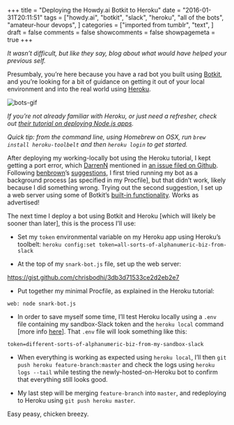 +++
title = "Deploying the Howdy.ai Botkit to Heroku"
date = "2016-01-31T20:11:51"
tags = ["howdy.ai", "botkit", "slack", "heroku", "all of the bots", "amateur-hour devops", ]
categories = ["imported from tumblr", "text", ]
draft = false
comments = false
showcomments = false
showpagemeta = true
+++

<p><em>It wasn&rsquo;t difficult, but like they say, blog about what would have helped your previous self.</em></p>

<p>Presumbaly, you&rsquo;re here because you have a rad bot you built using <a href="https://github.com/howdyai/botkit" target="_blank">Botkit</a>, and you&rsquo;re looking for a bit of guidance on getting it out of your local environment and into the real world using <a href="https://www.heroku.com/" target="_blank">Heroku</a>.</p>

<p><img src="https://dl.dropboxusercontent.com/u/3648990/gifs/bots.gif" alt="bots-gif"/></p>

<p><em>If you&rsquo;re not already familiar with Heroku, or just need a refresher, check out <a href="https://devcenter.heroku.com/articles/getting-started-with-nodejs#introduction" target="_blank">their tutorial on deploying Node.js apps</a>.</em></p>

<p><em>Quick tip: from the command line, using Homebrew on OSX, run <code>brew install heroku-toolbelt</code> and then <code>heroku login</code> to get started.</em></p>

<p>After deploying my working-locally bot using the Heroku tutorial, I kept getting a port error, which <a href="https://github.com/DarrenN" target="_blank">DarrenN</a> mentioned in <a href="https://github.com/howdyai/botkit/issues/13" target="_blank">an issue filed on Github</a>. Following <a href="https://github.com/benbrown" target="_blank">benbrown</a>&rsquo;s <a href="https://github.com/howdyai/botkit/issues/13#issuecomment-165506505" target="_blank">suggestions</a>, I first tried running my bot as a background process [as specified in my Procfile], but that didn&rsquo;t work, likely because I did something wrong. Trying out the second suggestion, I set up a web server using some of Botkit&rsquo;s <a href="https://github.com/howdyai/botkit#controllersetupwebserver" target="_blank">built-in functionality</a>. Works as advertised!</p>

<p>The next time I deploy a bot using Botkit and Heroku [which will likely be sooner than later], this is the process I&rsquo;ll use:</p>

<ul><li><p>Set my <code>token</code> environmental variable on my Heroku app using Heroku&rsquo;s toolbelt: <code>heroku config:set token=all-sorts-of-alphanumeric-biz-from-slack</code></p></li>
<li><p>At the top of my <code>snark-bot.js</code> file, set up the web server:</p></li>
</ul><div class="gist"><a href="https://gist.github.com/chrisbodhi/3db3d71533ce2d2eb2e7" target="_blank">https://gist.github.com/chrisbodhi/3db3d71533ce2d2eb2e7</a></div>

<ul><li>Put together my minimal Procfile, as explained in the Heroku tutorial:</li>
</ul><p><code>web: node snark-bot.js</code></p>

<ul><li>In order to save myself some time, I&rsquo;ll test Heroku locally using a <code>.env</code> file containing my sandbox-Slack token and the <code>heroku local</code> command [more info <a href="https://devcenter.heroku.com/articles/heroku-local" target="_blank">here</a>]. That <code>.env</code> file will look something like this:</li>
</ul><p><code>token=different-sorts-of-alphanumeric-biz-from-my-sandbox-slack</code></p>

<ul><li><p>When everything is working as expected using <code>heroku local</code>, I&rsquo;ll then <code>git push heroku feature-branch:master</code> and check the logs using <code>heroku logs --tail</code> while testing the newly-hosted-on-Heroku bot to confirm that everything still looks good.</p></li>
<li><p>My last step will be merging <code>feature-branch</code> into <code>master</code>, and redeploying to Heroku using <code>git push heroku master</code>.</p></li>
</ul><p>Easy peasy, chicken breezy.</p>
